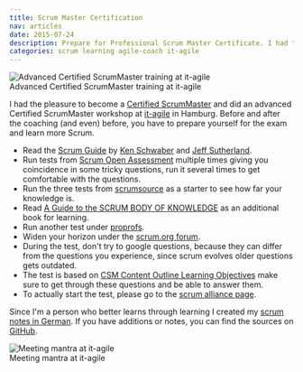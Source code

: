 ```yaml
---
title: Scrum Master Certification
nav: articles
date: 2015-07-24
description: Prepare for Professional Scrum Master Certificate. I had the pleasure to become a Certified ScrumMaster and did an advanced Certified ScrumMaster workshop at it-agile in Hamburg. Before and after the coaching (and even) before, you have to prepare yourself for the exam and learn more Scrum.
categories: scrum learning agile-coach it-agile
---
```


<img src="https://farm1.staticflickr.com/313/19773478339_555c107eed_z_d.jpg" class="big center" alt="Advanced Certified ScrumMaster training at it-agile"/>
<div class="caption">Advanced Certified ScrumMaster training at it-agile</div>


I had the pleasure to become a [Certified ScrumMaster](https://www.scrumalliance.org/community/profile/gmatthias "Certified ScrumMaster") and did an advanced Certified ScrumMaster workshop at [it-agile](http://www.it-agile.de/ "it-agile") in Hamburg. Before and after the coaching (and even) before, you have to prepare yourself for the exam and learn more Scrum.


- Read the [Scrum Guide](https://www.scrum.org/Scrum-Guide "Scrum Guide") by [Ken Schwaber](http://en.wikipedia.org/wiki/Ken_Schwaber "Ken Schwaber") and [Jeff Sutherland](https://en.wikipedia.org/wiki/Jeff_Sutherland "Jeff Sutherland").
- Run tests from [Scrum Open Assessment](https://www.scrum.org/Assessments/Open-Assessments "Scrum Open Assessment") multiple times giving you coincidence in some tricky questions, run it several times to get comfortable with the questions.
- Run the three tests from [scrumsource](http://scrumsource.com/scrumexams.php "scrumsource") as a starter to see how far your knowledge is.
- Read [A Guide to the SCRUM BODY OF KNOWLEDGE](http://www.scrumstudy.com/download-free-buy-SBOK.asp "A Guide to the SCRUM BODY OF KNOWLEDGE") as an additional book for learning.
- Run another test under [proprofs](http://www.proprofs.com/quiz-school/quizshow.php?title=vndirect-scrum-master-test&q=1 "proprofs").
- Widen your horizon under the [scrum.org forum](https://www.scrum.org/Forums "scrum.org forum").
- During the test, don't try to google questions, because they can differ from the questions you experience, since scrum evolves older questions gets outdated.
- The test is based on [CSM Content Outline Learning Objectives](http://www.scrumalliance.org/scrum/media/ScrumAllianceMedia/Files%20and%20PDFs/Certifications/CSM/CSM-Content-Outline-Learning-Objectives.pdf "CSM Content Outline Learning Objectives") make sure to get through these questions and be able to answer them.
- To actually start the test, please go to the [scrum alliance page](https://www.scrumalliance.org/certifications/practitioners/certified-scrummaster-csm/becoming-a-certified-scrummaster "scrum alliance page").


Since I'm a person who better learns through learning I created my [scrum notes in German](/scrum.pdf "scrum notes in German"). If you have additions or notes, you can find the sources on [GitHub](https://github.com/wikimatze/scrum "GitHub").


<img src="https://farm1.staticflickr.com/560/19960394305_a1d2b4d8a3_z_d.jpg" class="big center" alt="Meeting mantra at it-agile"/>
<div class="caption">Meeting mantra at it-agile</div>

